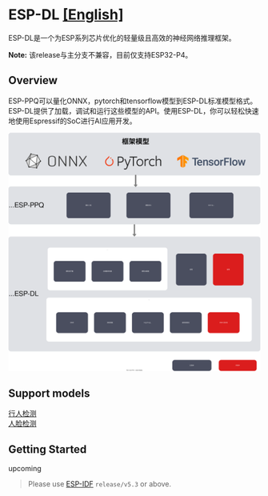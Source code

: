# ESP-DL [[English]](./README.md)

ESP-DL是一个为ESP系列芯片优化的轻量级且高效的神经网络推理框架。

**Note:**
该release与主分支不兼容，目前仅支持ESP32-P4。

## Overview
ESP-PPQ可以量化ONNX，pytorch和tensorflow模型到ESP-DL标准模型格式。ESP-DL提供了加载，调试和运行这些模型的API。使用ESP-DL，你可以轻松快速地使用Espressif的SoC进行AI应用开发。

<p align="center">
    <img width="%" src="./docs/_static/architecture_cn.drawio.svg">
</p>

## Support models

[行人检测](./models/pedestrian_detect/)  
[人脸检测](./models/human_face_detect/)

## Getting Started

upcoming

> Please use [ESP-IDF](https://github.com/espressif/esp-idf) `release/v5.3` or above.
